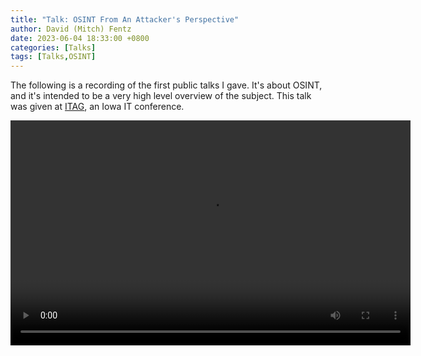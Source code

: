 ```yaml
---
title: "Talk: OSINT From An Attacker's Perspective"
author: David (Mitch) Fentz
date: 2023-06-04 18:33:00 +0800
categories: [Talks]
tags: [Talks,OSINT]
---
```




The following is a recording of the first public talks I gave. It's about OSINT, and it's intended to be a very high level overview of the subject. This talk was given at [ITAG](https://iowacountiesit.org/itag-conference/), an Iowa IT conference.

<video width="640" height="360" controls>
  <source src="https://d2isa87l77uf74.cloudfront.net/osint-talk.mp4" type="video/mp4">
  Video failed to load?
</video>
